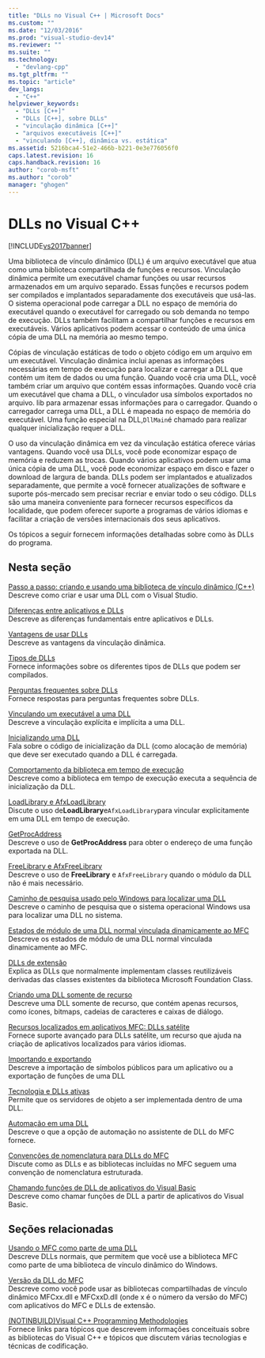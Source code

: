 ```yaml
---
title: "DLLs no Visual C++ | Microsoft Docs"
ms.custom: ""
ms.date: "12/03/2016"
ms.prod: "visual-studio-dev14"
ms.reviewer: ""
ms.suite: ""
ms.technology: 
  - "devlang-cpp"
ms.tgt_pltfrm: ""
ms.topic: "article"
dev_langs: 
  - "C++"
helpviewer_keywords: 
  - "DLLs [C++]"
  - "DLLs [C++], sobre DLLs"
  - "vinculação dinâmica [C++]"
  - "arquivos executáveis [C++]"
  - "vinculando [C++], dinâmica vs. estática"
ms.assetid: 5216bca4-51e2-466b-b221-0e3e776056f0
caps.latest.revision: 16
caps.handback.revision: 16
author: "corob-msft"
ms.author: "corob"
manager: "ghogen"
---
```

# DLLs no Visual C++
[!INCLUDE[vs2017banner](../assembler/inline/includes/vs2017banner.md)]

Uma biblioteca de vínculo dinâmico \(DLL\) é um arquivo executável que atua como uma biblioteca compartilhada de funções e recursos.  Vinculação dinâmica permite um executável chamar funções ou usar recursos armazenados em um arquivo separado.  Essas funções e recursos podem ser compilados e implantados separadamente dos executáveis que usá\-las.  O sistema operacional pode carregar a DLL no espaço de memória do executável quando o executável for carregado ou sob demanda no tempo de execução.  DLLs também facilitam a compartilhar funções e recursos em executáveis.  Vários aplicativos podem acessar o conteúdo de uma única cópia de uma DLL na memória ao mesmo tempo.  
  
 Cópias de vinculação estáticas de todo o objeto código em um arquivo em um executável.  Vinculação dinâmica inclui apenas as informações necessárias em tempo de execução para localizar e carregar a DLL que contém um item de dados ou uma função.  Quando você cria uma DLL, você também criar um arquivo que contém essas informações.  Quando você cria um executável que chama a DLL, o vinculador usa símbolos exportados no arquivo. lib para armazenar essas informações para o carregador.  Quando o carregador carrega uma DLL, a DLL é mapeada no espaço de memória do executável.  Uma função especial na DLL,`DllMain`é chamado para realizar qualquer inicialização requer a DLL.  
  
 O uso da vinculação dinâmica em vez da vinculação estática oferece várias vantagens.  Quando você usa DLLs, você pode economizar espaço de memória e reduzem as trocas.  Quando vários aplicativos podem usar uma única cópia de uma DLL, você pode economizar espaço em disco e fazer o download de largura de banda.  DLLs podem ser implantados e atualizados separadamente, que permite a você fornecer atualizações de software e suporte pós\-mercado sem precisar recriar e enviar todo o seu código.  DLLs são uma maneira conveniente para fornecer recursos específicos da localidade, que podem oferecer suporte a programas de vários idiomas e facilitar a criação de versões internacionais dos seus aplicativos.  
  
 Os tópicos a seguir fornecem informações detalhadas sobre como às DLLs do programa.  
  
## Nesta seção  
 [Passo a passo: criando e usando uma biblioteca de vínculo dinâmico \(C\+\+\)](../build/walkthrough-creating-and-using-a-dynamic-link-library-cpp.md)  
 Descreve como criar e usar uma DLL com o Visual Studio.  
  
 [Diferenças entre aplicativos e DLLs](../build/differences-between-applications-and-dlls.md)  
 Descreve as diferenças fundamentais entre aplicativos e DLLs.  
  
 [Vantagens de usar DLLs](../build/advantages-of-using-dlls.md)  
 Descreve as vantagens da vinculação dinâmica.  
  
 [Tipos de DLLs](../build/kinds-of-dlls.md)  
 Fornece informações sobre os diferentes tipos de DLLs que podem ser compilados.  
  
 [Perguntas frequentes sobre DLLs](../build/dll-frequently-asked-questions.md)  
 Fornece respostas para perguntas frequentes sobre DLLs.  
  
 [Vinculando um executável a uma DLL](../build/linking-an-executable-to-a-dll.md)  
 Descreve a vinculação explícita e implícita a uma DLL.  
  
 [Inicializando uma DLL](../build/initializing-a-dll.md)  
 Fala sobre o código de inicialização da DLL \(como alocação de memória\) que deve ser executado quando a DLL é carregada.  
  
 [Comportamento da biblioteca em tempo de execução](../build/run-time-library-behavior.md)  
 Descreve como a biblioteca em tempo de execução executa a sequência de inicialização da DLL.  
  
 [LoadLibrary e AfxLoadLibrary](../build/loadlibrary-and-afxloadlibrary.md)  
 Discute o uso de**LoadLibrary**e`AfxLoadLibrary`para vincular explicitamente em uma DLL em tempo de execução.  
  
 [GetProcAddress](../build/getprocaddress.md)  
 Descreve o uso de **GetProcAddress** para obter o endereço de uma função exportada na DLL.  
  
 [FreeLibrary e AfxFreeLibrary](../build/freelibrary-and-afxfreelibrary.md)  
 Descreve o uso de **FreeLibrary** e `AfxFreeLibrary` quando o módulo da DLL não é mais necessário.  
  
 [Caminho de pesquisa usado pelo Windows para localizar uma DLL](../build/search-path-used-by-windows-to-locate-a-dll.md)  
 Descreve o caminho de pesquisa que o sistema operacional Windows usa para localizar uma DLL no sistema.  
  
 [Estados de módulo de uma DLL normal vinculada dinamicamente ao MFC](../build/module-states-of-a-regular-dll-dynamically-linked-to-mfc.md)  
 Descreve os estados de módulo de uma DLL normal vinculada dinamicamente ao MFC.  
  
 [DLLs de extensão](../build/extension-dlls-overview.md)  
 Explica as DLLs que normalmente implementam classes reutilizáveis derivadas das classes existentes da biblioteca Microsoft Foundation Class.  
  
 [Criando uma DLL somente de recurso](../build/creating-a-resource-only-dll.md)  
 Descreve uma DLL somente de recurso, que contém apenas recursos, como ícones, bitmaps, cadeias de caracteres e caixas de diálogo.  
  
 [Recursos localizados em aplicativos MFC: DLLs satélite](../build/localized-resources-in-mfc-applications-satellite-dlls.md)  
 Fornece suporte avançado para DLLs satélite, um recurso que ajuda na criação de aplicativos localizados para vários idiomas.  
  
 [Importando e exportando](../build/importing-and-exporting.md)  
 Descreve a importação de símbolos públicos para um aplicativo ou a exportação de funções de uma DLL  
  
 [Tecnologia e DLLs ativas](../build/active-technology-and-dlls.md)  
 Permite que os servidores de objeto a ser implementada dentro de uma DLL.  
  
 [Automação em uma DLL](../build/automation-in-a-dll.md)  
 Descreve o que a opção de automação no assistente de DLL do MFC fornece.  
  
 [Convenções de nomenclatura para DLLs do MFC](../build/naming-conventions-for-mfc-dlls.md)  
 Discute como as DLLs e as bibliotecas incluídas no MFC seguem uma convenção de nomenclatura estruturada.  
  
 [Chamando funções de DLL de aplicativos do Visual Basic](../build/calling-dll-functions-from-visual-basic-applications.md)  
 Descreve como chamar funções de DLL a partir de aplicativos do Visual Basic.  
  
## Seções relacionadas  
 [Usando o MFC como parte de uma DLL](../mfc/tn011-using-mfc-as-part-of-a-dll.md)  
 Descreve DLLs normais, que permitem que você use a biblioteca MFC como parte de uma biblioteca de vínculo dinâmico do Windows.  
  
 [Versão da DLL do MFC](../mfc/tn033-dll-version-of-mfc.md)  
 Descreve como você pode usar as bibliotecas compartilhadas de vínculo dinâmico MFCxx.dll e MFCxxD.dll \(onde x é o número da versão do MFC\) com aplicativos do MFC e DLLs de extensão.  
  
 [\(NOTINBUILD\)Visual C\+\+ Programming Methodologies](http://msdn.microsoft.com/pt-br/0822f806-fa81-4b65-bf0f-1e2921f30c95)  
 Fornece links para tópicos que descrevem informações conceituais sobre as bibliotecas do Visual C\+\+ e tópicos que discutem várias tecnologias e técnicas de codificação.
